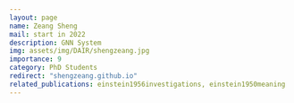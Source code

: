 ```yaml
---
layout: page
name: Zeang Sheng
mail: start in 2022
description: GNN System
img: assets/img/DAIR/shengzeang.jpg
importance: 9
category: PhD Students
redirect: "shengzeang.github.io"
related_publications: einstein1956investigations, einstein1950meaning
---
```

